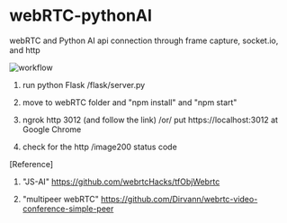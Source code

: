 # webRTC-pythonAI
webRTC and Python AI api connection through frame capture, socket.io, and http

![workflow](https://user-images.githubusercontent.com/33966473/134840473-2aa66fff-76f6-4e1a-9d4c-94ac5dee86bc.jpg)

1. run python Flask /flask/server.py

2. move to webRTC folder and "npm install" and "npm start"

3. ngrok http 3012 (and follow the link) /or/ put https://localhost:3012 at Google Chrome

4. check for the http /image200 status code


[Reference]

1. "JS-AI" https://github.com/webrtcHacks/tfObjWebrtc

2. "multipeer webRTC" https://github.com/Dirvann/webrtc-video-conference-simple-peer
